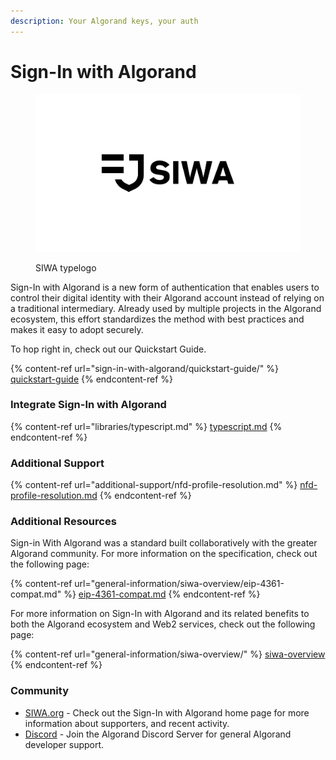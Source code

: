 ```yaml
---
description: Your Algorand keys, your auth
---
```


# Sign-In with Algorand

<figure><img src=".gitbook/assets/siwa-typelogo.png" alt=""><figcaption><p>SIWA typelogo</p></figcaption></figure>

Sign-In with Algorand is a new form of authentication that enables users to control their digital identity with their Algorand account instead of relying on a traditional intermediary. Already used by multiple projects in the Algorand ecosystem, this effort standardizes the method with best practices and makes it easy to adopt securely.

To hop right in, check out our Quickstart Guide.

{% content-ref url="sign-in-with-algorand/quickstart-guide/" %}
[quickstart-guide](sign-in-with-algorand/quickstart-guide/)
{% endcontent-ref %}

### Integrate Sign-In with Algorand

{% content-ref url="libraries/typescript.md" %}
[typescript.md](libraries/typescript.md)
{% endcontent-ref %}

### Additional Support

{% content-ref url="additional-support/nfd-profile-resolution.md" %}
[nfd-profile-resolution.md](additional-support/nfd-profile-resolution.md)
{% endcontent-ref %}

### Additional Resources

Sign-in With Algorand was a standard built collaboratively with the greater Algorand community. For more information on the specification, check out the following page:

{% content-ref url="general-information/siwa-overview/eip-4361-compat.md" %}
[eip-4361-compat.md](general-information/siwa-overview/eip-4361-compat.md)
{% endcontent-ref %}

For more information on Sign-In with Algorand and its related benefits to both the Algorand ecosystem and Web2 services, check out the following page:

{% content-ref url="general-information/siwa-overview/" %}
[siwa-overview](general-information/siwa-overview/)
{% endcontent-ref %}

### Community

* [SIWA.org](https://siwa.org) - Check out the Sign-In with Algorand home page for more information about supporters, and recent activity.
* [Discord](https://discord.com/invite/algorand) - Join the Algorand Discord Server for general Algorand developer support.
